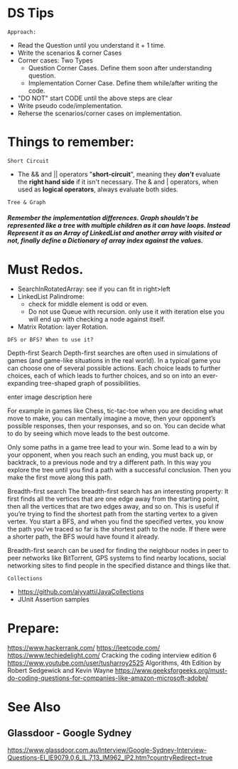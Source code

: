 # DS Tips
~~~
Approach:
~~~
* Read the Question until you understand it + 1 time.
* Write the scenarios & corner Cases
* Corner cases: Two Types
    * Question Corner Cases. Define them soon after understanding question.
    * Implementation Corner Case. Define them while/after writing the code.
* "DO NOT" start CODE until the above steps are clear
* Write pseudo code/implementation.
* Reherse the scenarios/corner cases on implementation.

# Things to remember:
~~~
Short Circuit
~~~
* The && and || operators "**short-circuit**", meaning they ***don't*** evaluate the **right hand side** if it isn't necessary. The & and | operators, when used as **logical operators**, always evaluate both sides.
~~~
Tree & Graph
~~~
##### Remember the implementation differences. Graph shouldn't be represented like a tree with multiple children as it can have loops. Instead Represent it as an Array of LinkedList and another array with visited or not, finally define a Dictionary of array index against the values.
# Must Redos.
* SearchInRotatedArray: see if you can fit in right>left
* LinkedList Palindrome: 
    * check for middle element is odd or even. 
    * Do not use Queue with recursion. only use it with iteration else you will end up with checking a node against itself.
* Matrix Rotation: layer Rotation. 

~~~
DFS or BFS? When to use it?
~~~
Depth-first Search
Depth-first searches are often used in simulations of games (and game-like situations in the real world). In a typical game you can choose one of several possible actions. Each choice leads to further choices, each of which leads to further choices, and so on into an ever-expanding tree-shaped graph of possibilities.

enter image description here

For example in games like Chess, tic-tac-toe when you are deciding what move to make, you can mentally imagine a move, then your opponent’s possible responses, then your responses, and so on. You can decide what to do by seeing which move leads to the best outcome.

Only some paths in a game tree lead to your win. Some lead to a win by your opponent, when you reach such an ending, you must back up, or backtrack, to a previous node and try a different path. In this way you explore the tree until you find a path with a successful conclusion. Then you make the first move along this path.

Breadth-first search
The breadth-first search has an interesting property: It first finds all the vertices that are one edge away from the starting point, then all the vertices that are two edges away, and so on. This is useful if you’re trying to find the shortest path from the starting vertex to a given vertex. You start a BFS, and when you find the specified vertex, you know the path you’ve traced so far is the shortest path to the node. If there were a shorter path, the BFS would have found it already.

Breadth-first search can be used for finding the neighbour nodes in peer to peer networks like BitTorrent, GPS systems to find nearby locations, social networking sites to find people in the specified distance and things like that.

~~~
Collections
~~~
* https://github.com/aiyyatti/JavaCollections
* JUnit Assertion samples
  
# Prepare:
https://www.hackerrank.com/
https://leetcode.com/
https://www.techiedelight.com/
Cracking the coding interview edition 6
https://www.youtube.com/user/tusharroy2525
Algorithms, 4th Edition by Robert Sedgewick and Kevin Wayne
https://www.geeksforgeeks.org/must-do-coding-questions-for-companies-like-amazon-microsoft-adobe/

# See Also
## Glassdoor - Google Sydney
https://www.glassdoor.com.au/Interview/Google-Sydney-Interview-Questions-EI_IE9079.0,6_IL.7,13_IM962_IP2.htm?countryRedirect=true

